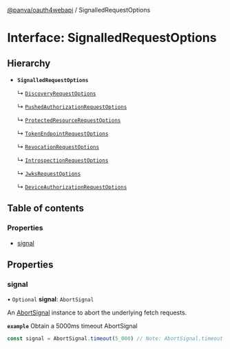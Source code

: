 [@panva/oauth4webapi](../README.md) / SignalledRequestOptions

# Interface: SignalledRequestOptions

## Hierarchy

- **`SignalledRequestOptions`**

  ↳ [`DiscoveryRequestOptions`](DiscoveryRequestOptions.md)

  ↳ [`PushedAuthorizationRequestOptions`](PushedAuthorizationRequestOptions.md)

  ↳ [`ProtectedResourceRequestOptions`](ProtectedResourceRequestOptions.md)

  ↳ [`TokenEndpointRequestOptions`](TokenEndpointRequestOptions.md)

  ↳ [`RevocationRequestOptions`](RevocationRequestOptions.md)

  ↳ [`IntrospectionRequestOptions`](IntrospectionRequestOptions.md)

  ↳ [`JwksRequestOptions`](JwksRequestOptions.md)

  ↳ [`DeviceAuthorizationRequestOptions`](DeviceAuthorizationRequestOptions.md)

## Table of contents

### Properties

- [signal](SignalledRequestOptions.md#signal)

## Properties

### signal

• `Optional` **signal**: `AbortSignal`

An [AbortSignal](https://developer.mozilla.org/en-US/docs/Web/API/AbortSignal)
instance to abort the underlying fetch requests.

**`example`** Obtain a 5000ms timeout AbortSignal
```js
const signal = AbortSignal.timeout(5_000) // Note: AbortSignal.timeout may not yet be available in all runtimes.
```
